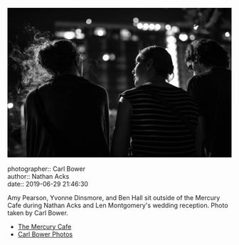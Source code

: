 ![Amy Pearson, Yvonne Dinsmore, and Ben Hall sit outside of the Mercury Cafe](assets/2019-06-29-set-4-the-dance-59.webp)

photographer:: Carl Bower  
author:: Nathan Acks  
date:: 2019-06-29 21:46:30

Amy Pearson, Yvonne Dinsmore, and Ben Hall sit outside of the Mercury Cafe during Nathan Acks and Len Montgomery's wedding reception. Photo taken by Carl Bower.

* [The Mercury Cafe](http://mercurycafe.com)
* [Carl Bower Photos](https://carlbowerphotos.com)
